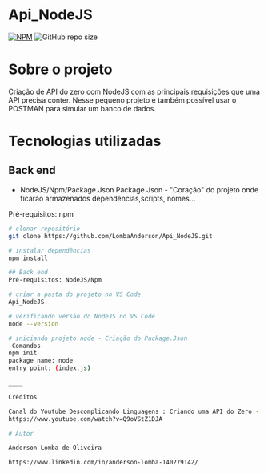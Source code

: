 # Api_NodeJS

[![NPM](https://img.shields.io/npm/l/react)](https://github.com/LombaAnderson/Api_NodeJS/blob/master/LICENSE) 
![GitHub repo size](https://img.shields.io/github/repo-size/LombaAnderson/Api_NodeJS)


# Sobre o projeto

Criação de API do zero com NodeJS com as principais requisições que uma API precisa conter. Nesse pequeno projeto é também possível usar o POSTMAN para simular um banco de dados.

# Tecnologias utilizadas
## Back end
- NodeJS/Npm/Package.Json
Package.Json - "Coração" do projeto onde ficarão armazenados dependências,scripts, nomes...

Pré-requisitos: npm 

```bash
# clonar repositório
git clone https://github.com/LombaAnderson/Api_NodeJS.git

# instalar dependências
npm install

## Back end
Pré-requisitos: NodeJS/Npm

# criar a pasta do projeto no VS Code
Api_NodeJS

# verificando versão do NodeJS no VS Code
node --version

# iniciando projeto node - Criação do Package.Json
-Comandos
npm init
package name: node
entry point: (index.js)

____

Créditos

Canal do Youtube Descomplicando Linguagens : Criando uma API do Zero - NodeJS
https://www.youtube.com/watch?v=Q9oVStZ1DJA

# Autor

Anderson Lomba de Oliveira

https://www.linkedin.com/in/anderson-lomba-140279142/
